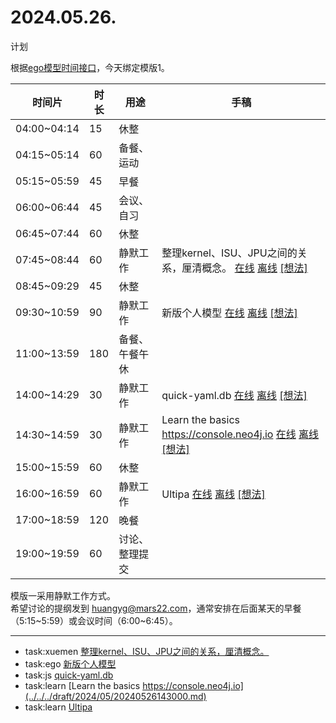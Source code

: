 # 2024.05.26.
计划  

根据[ego模型时间接口](https://gitee.com/hyg/blog/blob/master/timeflow.md)，今天绑定模版1。

| 时间片 | 时长 | 用途 | 手稿 |
| --- | --- | --- | --- |
| 04:00~04:14 | 15 | 休整 |  |
| 04:15~05:14 | 60 | 备餐、运动 |  |
| 05:15~05:59 | 45 | 早餐 |  |
| 06:00~06:44 | 45 | 会议、自习 |  |
| 06:45~07:44 | 60 | 休整 |  |
| 07:45~08:44 | 60 | 静默工作 | 整理kernel、ISU、JPU之间的关系，厘清概念。  [在线](http://simp.ly/p/xtgD4F) [离线](../../draft/2024/05/20240526074500.md) <a href="mailto:huangyg@mars22.com?subject=关于2024.05.26.[整理kernel、ISU、JPU之间的关系，厘清概念。]任务&body=日期: 20240526%0D%0A序号: 5%0D%0A手稿:../../draft/2024/05/20240526074500.md%0D%0A---请勿修改邮件主题及以上内容 从下一行开始写您的想法---%0D%0A">[想法]</a> |
| 08:45~09:29 | 45 | 休整 |  |
| 09:30~10:59 | 90 | 静默工作 | 新版个人模型  [在线](http://simp.ly/p/j1SspP) [离线](../../draft/2024/05/20240526093000.md) <a href="mailto:huangyg@mars22.com?subject=关于2024.05.26.[新版个人模型]任务&body=日期: 20240526%0D%0A序号: 7%0D%0A手稿:../../draft/2024/05/20240526093000.md%0D%0A---请勿修改邮件主题及以上内容 从下一行开始写您的想法---%0D%0A">[想法]</a> |
| 11:00~13:59 | 180 | 备餐、午餐午休 |  |
| 14:00~14:29 | 30 | 静默工作 | quick-yaml.db  [在线](http://simp.ly/p/8t3vlk) [离线](../../draft/2024/05/20240526140000.md) <a href="mailto:huangyg@mars22.com?subject=关于2024.05.26.[quick-yaml.db]任务&body=日期: 20240526%0D%0A序号: 9%0D%0A手稿:../../draft/2024/05/20240526140000.md%0D%0A---请勿修改邮件主题及以上内容 从下一行开始写您的想法---%0D%0A">[想法]</a> |
| 14:30~14:59 | 30 | 静默工作 | Learn the basics https://console.neo4j.io  [在线](http://simp.ly/p/5k9gJy) [离线](../../draft/2024/05/20240526143000.md) <a href="mailto:huangyg@mars22.com?subject=关于2024.05.26.[Learn the basics https://console.neo4j.io]任务&body=日期: 20240526%0D%0A序号: 10%0D%0A手稿:../../draft/2024/05/20240526143000.md%0D%0A---请勿修改邮件主题及以上内容 从下一行开始写您的想法---%0D%0A">[想法]</a> |
| 15:00~15:59 | 60 | 休整 |  |
| 16:00~16:59 | 60 | 静默工作 | Ultipa  [在线](http://simp.ly/p/4QDThK) [离线](../../draft/2024/05/20240526160000.md) <a href="mailto:huangyg@mars22.com?subject=关于2024.05.26.[Ultipa]任务&body=日期: 20240526%0D%0A序号: 12%0D%0A手稿:../../draft/2024/05/20240526160000.md%0D%0A---请勿修改邮件主题及以上内容 从下一行开始写您的想法---%0D%0A">[想法]</a> |
| 17:00~18:59 | 120 | 晚餐 |  |
| 19:00~19:59 | 60 | 讨论、整理提交 |  |

模版一采用静默工作方式。  
希望讨论的提纲发到 [huangyg@mars22.com](mailto:huangyg@mars22.com)，通常安排在后面某天的早餐（5:15~5:59）或会议时间（6:00~6:45）。

---

- task:xuemen  [整理kernel、ISU、JPU之间的关系，厘清概念。](../../../draft/2024/05/20240526074500.md)
- task:ego  [新版个人模型](../../../draft/2024/05/20240526093000.md)
- task:js  [quick-yaml.db](../../../draft/2024/05/20240526140000.md)
- task:learn  [Learn the basics https://console.neo4j.io](../../../draft/2024/05/20240526143000.md)
- task:learn  [Ultipa](../../../draft/2024/05/20240526160000.md)
